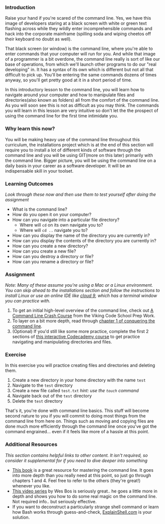 ### <a id="introduction"></a>Introduction

Raise your hand if you're scared of the command line.  Yes, we have this image of developers staring at a black screen with white or green text flashing across while they wildly enter incomprehensible commands and hack into the corporate mainframe (spilling soda and wiping cheetos off their keyboard no doubt as well).

That black screen (or window) is the command line, where you're able to enter commands that your computer will run for you.  And while that image of a programmer is a bit overdone, the command line really is sort of like our base of operations, from which we'll launch other programs to do our "real developing" in.  It has a syntax of its own which is different but not all that difficult to pick up.  You'll be entering the same commands dozens of times anyway, so you'll get pretty good at it in a short period of time.

In this introductory lesson to the command line, you will learn how to navigate around your computer and how to manipulate files and directories(also known as folders) all from the comfort of the command line. As you will soon see this is not as difficult as you may think. The commands you will learn in this lesson are very intuitive so don't let the the prospect of using the command line for the first time intimidate you.

### <a id="why-learn-this-now"></a>Why learn this now?

You will be making heavy use of the command line throughout this curriculum, the installations project which is at the end of this section will require you to install a lot of different kinds of software through the command line and you will be using GIT(more on this later) primarily with the command line. Bigger picture, you will be using the command line on a daily basis in your career as a software developer. It will be an indispensable skill in your toolset.

### <a id="learning-outcomes"></a>Learning Outcomes

*Look through these now and then use them to test yourself after doing the assignment*

* What is the command line?
* How do you open it on your computer?
* How can you navigate into a particular file directory?
  - Where will `cd` on its own navigate you to?
  - Where will `cd ..` navigate you to?
* How can you display the name of the directory you are currently in?
* How can you display the contents of the directory you are currently in?
* How can you create a new directory?
* How can you create a new file?
* How can you destroy a directory or file?
* How can you rename a directory or file?


### <a id="assignment"></a>Assignment

*Note: Many of these assume you're using a Mac or a Linux environment. You can skip ahead to the installations section and follow the instructions to install Linux or use an online IDE like [cloud 9](https://c9.io/), which has a terminal window you can practice with.*

<p class="lesson-content__assignment" markdown=1>
  
1. To get an initial high-level overview of the command line, check out [A Command Line Crash Course](http://www.vikingcodeschool.com/web-development-basics/a-command-line-crash-course) from the Viking Code School Prep Work.
2. To layer on a bit more depth, read through [chapter 1 of conquering the command line](http://conqueringthecommandline.com/book/basics).
3. (Optional) If you'd still like some more practice, complete the first 2 sections of [this interactive Codecademy course](https://www.codecademy.com/en/courses/learn-the-command-line) to get practice navigating and manipulating directories and files.

</p>


### <a id="exercise"></a>Exercise
In this exercise you will practice creating files and directories and deleting them.

1. Create a new directory in your home directory with the name `test`
2. Navigate to the `test` directory
3. Create a new file called `test.txt` *hint: use the `touch` command*
4. Navigate back out of the `test` directory
5. Delete the `test` directory

That's it, you're done with command line basics.  This stuff will become second nature to you if you will commit to doing most things from the command line from here on.  Things such as moving and copying files are done much more efficiently through the command line once you've got the command engrained... even if it feels like more of a hassle at this point.


### <a id="additional-resources"></a>Additional Resources
*This section contains helpful links to other content. It isn't required, so consider it supplemental for if you need to dive deeper into something*

* [This book](https://www.learnenough.com/command-line-tutorial) is a great resource for mastering the command line.  It goes into more depth than you really need at this point, so just go through chapters 1 and 4.  Feel free to refer to the others (they're great!) whenever you like.
* [This video series](https://commandlinepoweruser.com/) by Wes Bos is seriously great.. he goes a little more in depth and shows you how to do some real magic on the command line.  Not required info.. but seriously effective.
* If you want to deconstruct a particularly strange shell command or learn how Bash works through guess-and-check, [ExplainShell.com](http://explainshell.com/) is your solution.
